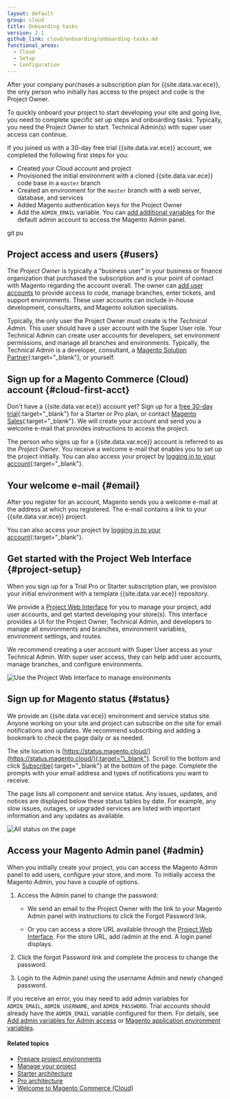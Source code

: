 ```yaml
---
layout: default
group: cloud
title: Onboarding tasks
version: 2.1
github_link: cloud/onboarding/onboarding-tasks.md
functional_areas:
  - Cloud
  - Setup
  - Configuration
---
```


After your company purchases a subscription plan for {{site.data.var.ece}}, the only person who initially has access to the project and code is the Project Owner.

To quickly onboard your project to start developing your site and going live, you need to complete specific set up steps and onboarding tasks. Typically, you need the Project Owner to start. Technical Admin(s) with super user access can continue.

<div class="bs-callout bs-callout-info" id="info" markdown="1">
If you joined us with a 30-day free trial {{site.data.var.ece}} account, we completed the following first steps for you:

-   Created your Cloud account and project
-   Provisioned the initial environment with a cloned {{site.data.var.ece}} code base in a `master` branch
-   Created an environment for the `master` branch with a web server, database, and services
-   Added Magento authentication keys for the Project Owner
-   Add the `ADMIN_EMAIL` variable. You can [add additional variables]({{page.baseurl}}cloud/before/before-project-owner.html#variables) for the default admin account to access the Magento Admin panel.
</div>git pu

## Project access and users {#users}
The _Project Owner_ is typically a "business user" in your business or finance organization that purchased the subscription and is your point of contact with Magento regarding the account overall. The owner can [add user accounts]({{page.baseurl}}cloud/project/user-admin.html#cloud-user-webinterface) to provide access to code, manage branches, enter tickets, and support environments. These user accounts can include in-house development, consultants, and Magento solution specialists.

Typically, the only user the Project Owner must create is the _Technical Admin_. This user should have a user account with the Super User role. Your Technical Admin can create user accounts for developers, set environment permissions, and manage all branches and environments. Typically, the Technical Admin is a developer, consultant, a [Magento Solution Partner](https://magento.com/find-a-partner){:target="\_blank"}, or yourself.

## Sign up for a Magento Commerce (Cloud) account {#cloud-first-acct}
Don't have a {{site.data.var.ece}} account yet? Sign up for a [free 30-day trial](https://magento.com/trial){:target="\_blank"} for a Starter or Pro plan, or contact [Magento Sales](https://magento.com/explore/contact-sales){:target="\_blank"}. We will create your account and send you a welcome e-mail that provides instructions to access the project.

The person who signs up for a {{site.data.var.ece}} account is referred to as the _Project Owner_. You receive a welcome e-mail that enables you to set up the project initially. You can also access your project by [logging in to your account](https://accounts.magento.cloud){:target="\_blank"}.

## Your welcome e-mail {#email}
After you register for an account, Magento sends you a welcome e-mail at the address at which you registered. The e-mail contains a link to your {{site.data.var.ece}} project.

You can also access your project by [logging in to your account](https://accounts.magento.cloud){:target="\_blank"}.

## Get started with the Project Web Interface {#project-setup}
When you sign up for a Trial Pro or Starter subscription plan, we provision your initial environment with a template {{site.data.var.ece}} repository.

We provide a [Project Web Interface]({{page.baseurl}}cloud/project/projects.html) for you to manage your project, add user accounts, and get started developing your store(s). This interface provides a UI for the Project Owner, Technical Admin, and developers to manage all environments and branches, environment variables, environment settings, and routes.

We recommend creating a user account with Super User access as your Technical Admin. With super user access, they can help add user accounts, manage branches, and configure environments.

![Use the Project Web Interface to manage environments]({{site.baseurl}}common/images/cloud_project-access.png)

## Sign up for Magento status {#status}
We provide an {{site.data.var.ece}} environment and service status site. Anyone working on your site and project can subscribe on the site for email notifications and updates. We recommend subscribing and adding a bookmark to check the page daily or as needed.

The site location is [https://status.magento.cloud/](https://status.magento.cloud/){:target="\_blank"}. Scroll to the bottom and click [Subscribe](http://status.magento.cloud/subscribe){:target="\_blank"} at the bottom of the page. Complete the prompts with your email address and types of notifications you want to receive.

The page lists all component and service status. Any issues, updates, and notices are displayed below these status tables by date. For example, any slow issues, outages, or upgraded services are listed with important information and any updates as available.

![All status on the page]({{site.baseurl}}common/images/cloud_status.png)

## Access your Magento Admin panel {#admin}
When you initially create your project, you can access the Magento Admin panel to add users, configure your store, and more. To initially access the Magento Admin, you have a couple of options.

1.  Access the Admin panel to change the password:

    -   We send an email to the Project Owner with the link to your Magento Admin panel with instructions to click the Forgot Password link.

    -   Or you can access a store URL available through the [Project Web Interface]({{page.baseurl}}cloud/project/projects.html). For the store URL, add /admin at the end. A login panel displays.

1.  Click the forgot Password link and complete the process to change the password.
1.  Login to the Admin panel using the username Admin and newly changed password.

If you receive an error, you may need to add admin variables for `ADMIN_EMAIL`, `ADMIN_USERNAME`, and `ADMIN_PASSWORD`. Trial accounts should already have the `ADMIN_EMAIL` variable configured for them. For details, see [Add admin variables for Admin access]({{page.baseurl}}cloud/before/before-project-owner.html#variables) or [Magento application environment variables]({{page.baseurl}}cloud/env/environment-vars_magento.html).

#### Related topics
-   [Prepare project environments]({{page.baseurl}}cloud/before/before-project-owner.html)
-   [Manage your project]({{page.baseurl}}cloud/project/projects.html)
-   [Starter architecture]({{page.baseurl}}cloud/basic-information/starter-architecture.html)
-   [Pro architecture]({{page.baseurl}}cloud/reference/discover-arch.html)
-   [Welcome to Magento Commerce (Cloud)]({{page.baseurl}}cloud/bk-cloud.html)

